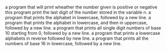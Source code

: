 a program that will print wheather the number given is positive or negative
this program print the last digit of the number stored in the variable n.
a program that prints the alphabet in lowercase, followed by a new line.
a program that prints the alphabet in lowercase, and then in uppercase, followed by a new line.
a program that prints all single digit numbers of base 10 starting from 0, followed by a new line.
a program that prints a lowercase alphabets in reverse followed by new line.
a program that prints all the numbers of base 16 in lowercase, followed by a new line.
